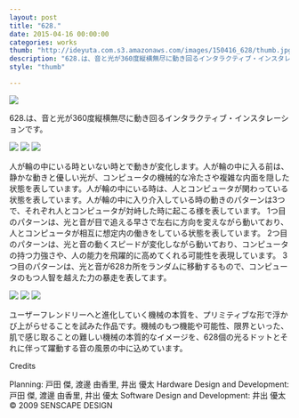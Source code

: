 ```yaml
---
layout: post
title: "628."
date: 2015-04-16 00:00:00
categories: works
thumb: "http://ideyuta.com.s3.amazonaws.com/images/150416_628/thumb.jpg"
description: "628.は、音と光が360度縦横無尽に動き回るインタラクティブ・インスタレーションです。"
style: "thumb"

---
```


<div class="images">
<img class="lazyload" src="http://ideyuta.com.s3.amazonaws.com/images/150416_628/low/overview02.jpg" data-src="http://ideyuta.com.s3.amazonaws.com/images/150416_628/overview02.jpg">
</div>

628.は、音と光が360度縦横無尽に動き回るインタラクティブ・インスタレーションです。

<img class="lazyload" src="http://ideyuta.com.s3.amazonaws.com/images/150416_628/low/overview01.jpg" data-src="http://ideyuta.com.s3.amazonaws.com/images/150416_628/overview01.jpg">
<img class="lazyload" src="http://ideyuta.com.s3.amazonaws.com/images/150416_628/low/overview03.jpg" data-src="http://ideyuta.com.s3.amazonaws.com/images/150416_628/overview03.jpg">
<img class="lazyload" src="http://ideyuta.com.s3.amazonaws.com/images/150416_628/low/overview04.jpg" data-src="http://ideyuta.com.s3.amazonaws.com/images/150416_628/overview04.jpg">

人が輪の中にいる時といない時とで動きが変化します。人が輪の中に入る前は、静かな動きと優しい光が、コンピュータの機械的な冷たさや複雑な内面を隠した状態を表しています。人が輪の中にいる時は、人とコンピュータが関わっている状態を表しています。人が輪の中に入り介入している時の動きのパターンは3つで、それぞれ人とコンピュータが対峙した時に起こる様を表しています。
1つ目のパターンは、光と音が目で追える早さで左右に方向を変えながら動いており、人とコンピュータが相互に想定内の働きをしている状態を表しています。
2つ目のパターンは、光と音の動くスピードが変化しながら動いており、コンピュータの持つ力強さや、人の能力を飛躍的に高めてくれる可能性を表現しています。
3つ目のパターンは、光と音が628カ所をランダムに移動するもので、コンピュータのもつ人智を越えた力の暴走を表してます。

<img class="lazyload" src="http://ideyuta.com.s3.amazonaws.com/images/150416_628/low/anime01.jpg" data-src="http://ideyuta.com.s3.amazonaws.com/images/150416_628/anime01.gif">
<img class="lazyload" src="http://ideyuta.com.s3.amazonaws.com/images/150416_628/low/anime02.jpg" data-src="http://ideyuta.com.s3.amazonaws.com/images/150416_628/anime02.gif">
<img class="lazyload" src="http://ideyuta.com.s3.amazonaws.com/images/150416_628/low/anime03.jpg" data-src="http://ideyuta.com.s3.amazonaws.com/images/150416_628/anime03.gif">

ユーザーフレンドリーへと進化していく機械の本質を、プリミティブな形で浮かび上がらせることを試みた作品です。機械のもつ機能や可能性、限界といった、肌で感じ取ることの難しい機械の本質的なイメージを、628個の光るドットとそれに伴って躍動する音の風景の中に込めています。


<div class="note">
Credits
<p>Planning: 戸田 傑, 渡邊 由香里, 井出 優太
Hardware Design and Development: 戸田 傑, 渡邊 由香里, 井出 優太
Software Design and Development: 井出 優太
&copy; 2009 SENSCAPE DESIGN
</p>
</div>
